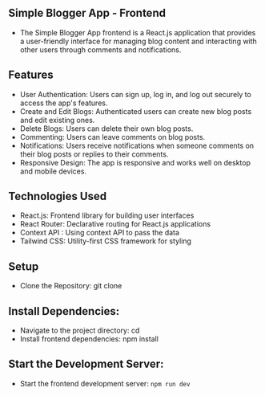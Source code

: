 ## Simple Blogger App - Frontend
- The Simple Blogger App frontend is a React.js application that provides a user-friendly interface for managing blog content and interacting with other users through comments and notifications.

## Features
- User Authentication: Users can sign up, log in, and log out securely to access the app's features.
- Create and Edit Blogs: Authenticated users can create new blog posts and edit existing ones.
- Delete Blogs: Users can delete their own blog posts.
- Commenting: Users can leave comments on blog posts.
- Notifications: Users receive notifications when someone comments on their blog posts or replies to their comments.
- Responsive Design: The app is responsive and works well on desktop and mobile devices.
## Technologies Used
- React.js: Frontend library for building user interfaces
- React Router: Declarative routing for React.js applications
- Context API : Using context API to pass the data
- Tailwind CSS: Utility-first CSS framework for styling
## Setup
- Clone the Repository: git clone <frontend-repository-url>
## Install Dependencies:
- Navigate to the project directory: cd <folder-name>
- Install frontend dependencies: npm install
 ## Start the Development Server:
- Start the frontend development server: `npm run dev`
